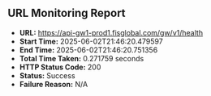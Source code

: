 ## URL Monitoring Report

- **URL:** https://api-gw1-prod1.fisglobal.com/gw/v1/health
- **Start Time:** 2025-06-02T21:46:20.479597
- **End Time:** 2025-06-02T21:46:20.751356
- **Total Time Taken:** 0.271759 seconds
- **HTTP Status Code:** 200
- **Status:** Success
- **Failure Reason:** N/A
